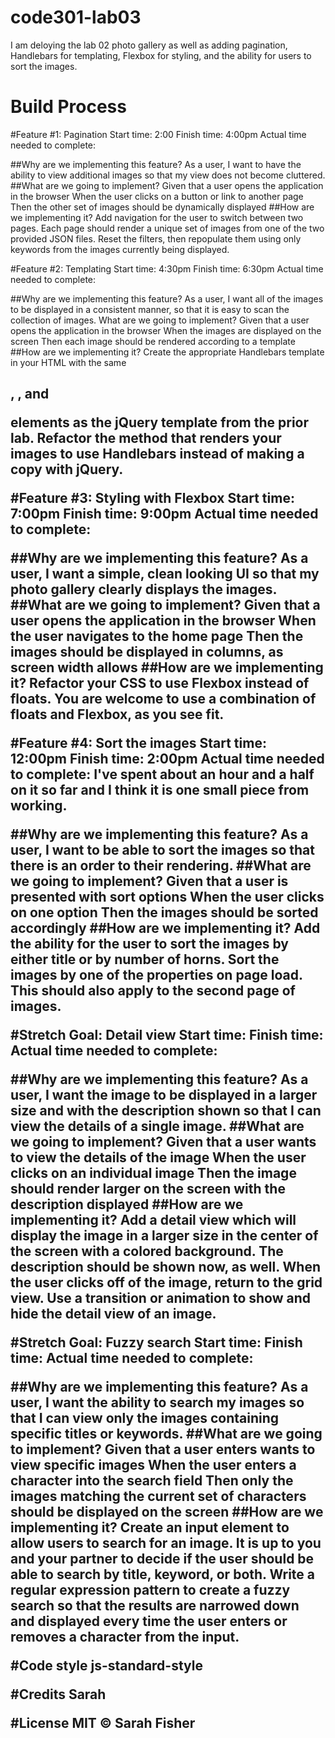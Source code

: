 # code301-lab03
I am deloying the lab 02 photo gallery as well as adding pagination, Handlebars for templating, Flexbox for styling, and the ability for users to sort the images.

# Build Process

#Feature #1: Pagination
Start time: 2:00
Finish time: 4:00pm
Actual time needed to complete: 

##Why are we implementing this feature?
As a user, I want to have the ability to view additional images so that my view does not become cluttered.
##What are we going to implement?
Given that a user opens the application in the browser
When the user clicks on a button or link to another page
Then the other set of images should be dynamically displayed
##How are we implementing it?
Add navigation for the user to switch between two pages. Each page should render a unique set of images from one of the two provided JSON files.
Reset the filters, then repopulate them using only keywords from the images currently being displayed.

#Feature #2: Templating
Start time: 4:30pm
Finish time: 6:30pm
Actual time needed to complete:

##Why are we implementing this feature?
As a user, I want all of the images to be displayed in a consistent manner, so that it is easy to scan the collection of images.
What are we going to implement?
Given that a user opens the application in the browser
When the images are displayed on the screen
Then each image should be rendered according to a template
##How are we implementing it?
Create the appropriate Handlebars template in your HTML with the same <h2>, <img>, and <p> elements as the jQuery template from the prior lab.
Refactor the method that renders your images to use Handlebars instead of making a copy with jQuery.
  
  
#Feature #3: Styling with Flexbox
Start time: 7:00pm
Finish time: 9:00pm
Actual time needed to complete:

##Why are we implementing this feature?
As a user, I want a simple, clean looking UI so that my photo gallery clearly displays the images.
##What are we going to implement?
Given that a user opens the application in the browser
When the user navigates to the home page
Then the images should be displayed in columns, as screen width allows
##How are we implementing it?
Refactor your CSS to use Flexbox instead of floats. You are welcome to use a combination of floats and Flexbox, as you see fit.


#Feature #4: Sort the images
Start time: 12:00pm
Finish time: 2:00pm
Actual time needed to complete: I've spent about an hour and a half on it so far and I think it is one small piece from working.

##Why are we implementing this feature?
As a user, I want to be able to sort the images so that there is an order to their rendering.
##What are we going to implement?
Given that a user is presented with sort options
When the user clicks on one option
Then the images should be sorted accordingly
##How are we implementing it?
Add the ability for the user to sort the images by either title or by number of horns.
Sort the images by one of the properties on page load. This should also apply to the second page of images.

#Stretch Goal: Detail view
Start time: 
Finish time: 
Actual time needed to complete: 

##Why are we implementing this feature?
As a user, I want the image to be displayed in a larger size and with the description shown so that I can view the details of a single image.
##What are we going to implement?
Given that a user wants to view the details of the image
When the user clicks on an individual image
Then the image should render larger on the screen with the description displayed
##How are we implementing it?
Add a detail view which will display the image in a larger size in the center of the screen with a colored background.
The description should be shown now, as well.
When the user clicks off of the image, return to the grid view.
Use a transition or animation to show and hide the detail view of an image.

#Stretch Goal: Fuzzy search
Start time: 
Finish time: 
Actual time needed to complete: 

##Why are we implementing this feature?
As a user, I want the ability to search my images so that I can view only the images containing specific titles or keywords.
##What are we going to implement?
Given that a user enters wants to view specific images
When the user enters a character into the search field
Then only the images matching the current set of characters should be displayed on the screen
##How are we implementing it?
Create an input element to allow users to search for an image. It is up to you and your partner to decide if the user should be able to search by title, keyword, or both.
Write a regular expression pattern to create a fuzzy search so that the results are narrowed down and displayed every time the user enters or removes a character from the input.

#Code style
js-standard-style

#Credits
Sarah

#License
MIT © Sarah Fisher
